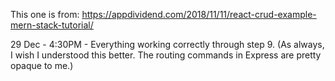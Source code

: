 This one is from:
https://appdividend.com/2018/11/11/react-crud-example-mern-stack-tutorial/

29 Dec - 4:30PM - Everything working correctly through step 9. (As always, I wish I understood this better.  The routing commands in Express are pretty opaque to me.)